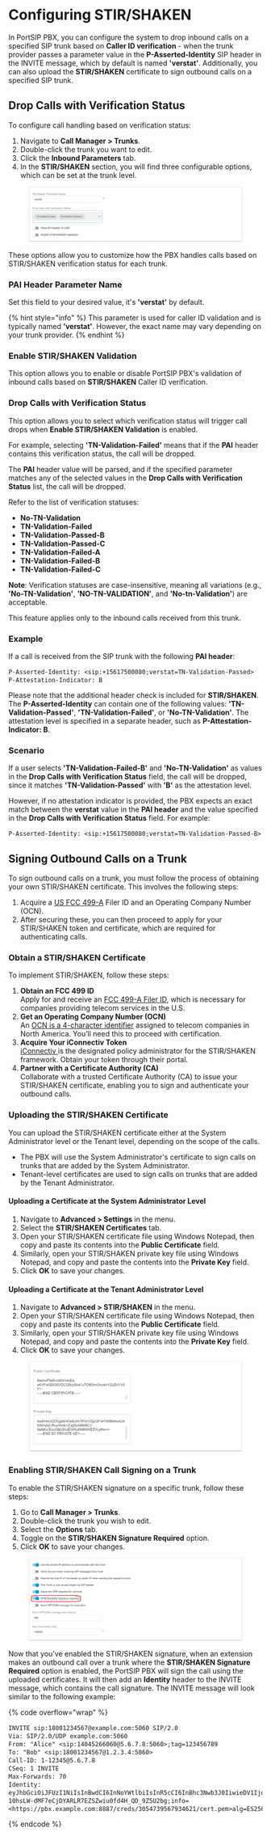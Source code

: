 # Configuring STIR/SHAKEN

In PortSIP PBX, you can configure the system to drop inbound calls on a specified SIP trunk based on **Caller ID verification** - when the trunk provider passes a parameter value in the **P-Asserted-Identity** SIP header in the INVITE message, which by default is named **'verstat'**. Additionally, you can also upload the **STIR/SHAKEN** certificate to sign outbound calls on a specified SIP trunk.

## Drop Calls with Verification Status

To configure call handling based on verification status:

1. Navigate to **Call Manager > Trunks**.
2. Double-click the trunk you want to edit.
3. Click the **Inbound Parameters** tab.
4. In the **STIR/SHAKEN** section, you will find three configurable options, which can be set at the trunk level.

<figure><img src="../../../.gitbook/assets/stire-shaken-1.png" alt=""><figcaption></figcaption></figure>

These options allow you to customize how the PBX handles calls based on STIR/SHAKEN verification status for each trunk.

### **PAI Header Parameter Name**

Set this field to your desired value, it's **'verstat'** by default.

{% hint style="info" %}
This parameter is used for caller ID validation and is typically named **'verstat'**. However, the exact name may vary depending on your trunk provider.
{% endhint %}

### Enable STIR/SHAKEN Validation

This option allows you to enable or disable PortSIP PBX's validation of inbound calls based on **STIR/SHAKEN** Caller ID verification.

### Drop Calls with Verification Status

This option allows you to select which verification status will trigger call drops when **Enable STIR/SHAKEN Validation** is enabled.

For example, selecting **'TN-Validation-Failed'** means that if the **PAI** header contains this verification status, the call will be dropped.

The **PAI** header value will be parsed, and if the specified parameter matches any of the selected values in the **Drop Calls with Verification Status** list, the call will be dropped.

Refer to the list of verification statuses:

* **No-TN-Validation**
* **TN-Validation-Failed**
* **TN-Validation-Passed-B**
* **TN-Validation-Passed-C**
* **TN-Validation-Failed-A**
* **TN-Validation-Failed-B**
* **TN-Validation-Failed-C**

**Note**: Verification statuses are case-insensitive, meaning all variations (e.g., **'No-TN-Validation'**, **'NO-TN-VALIDATION'**, and **'No-tn-Validation'**) are acceptable.

This feature applies only to the inbound calls received from this trunk.

### **Example**

If a call is received from the SIP trunk with the following **PAI header**:

```
P-Asserted-Identity: <sip:+15617500080;verstat=TN-Validation-Passed>
P-Attestation-Indicator: B
```

Please note that the additional header check is included for **STIR/SHAKEN**. The **P-Asserted-Identity** can contain one of the following values: **'TN-Validation-Passed'**, **'TN-Validation-Failed'**, or **'No-TN-Validation'**. The attestation level is specified in a separate header, such as **P-Attestation-Indicator: B**.

### **Scenario**

If a user selects **'TN-Validation-Failed-B'** and **'No-TN-Validation'** as values in the **Drop Calls with Verification Status** field, the call will be dropped, since it matches **'TN-Validation-Passed'** with **'B'** as the attestation level.

However, if no attestation indicator is provided, the PBX expects an exact match between the **verstat** value in the **PAI header** and the value specified in the **Drop Calls with Verification Status** field. For example:

```
P-Asserted-Identity: <sip:+15617500080;verstat=TN-Validation-Passed-B>
```

## Signing Outbound Calls on a Trunk

To sign outbound calls on a trunk, you must follow the process of obtaining your own STIR/SHAKEN certificate. This involves the following steps:

1. Acquire a [US FCC 499-A](https://apps.fcc.gov/cores/userLogin.do) Filer ID and an Operating Company Number (OCN).
2. After securing these, you can then proceed to apply for your STIR/SHAKEN token and certificate, which are required for authenticating calls.

### Obtain a STIR/SHAKEN Certificate

To implement STIR/SHAKEN, follow these steps:

1. **Obtain an FCC 499 ID**\
   Apply for and receive an [FCC 499-A Filer ID](https://apps.fcc.gov/cores/userLogin.do), which is necessary for companies providing telecom services in the U.S.
2. **Get an Operating Company Number (OCN)**\
   An [OCN is a 4-character identifier](https://www.neca.org/) assigned to telecom companies in North America. You’ll need this to proceed with certification.
3. **Acquire Your iConnectiv Token**\
   [iConnectiv ](https://authenticate.iconectiv.com/)is the designated policy administrator for the STIR/SHAKEN framework. Obtain your token through their portal.
4. **Partner with a Certificate Authority (CA)**\
   Collaborate with a trusted Certificate Authority (CA) to issue your STIR/SHAKEN certificate, enabling you to sign and authenticate your outbound calls.

### Uploading the STIR/SHAKEN Certificate

You can upload the STIR/SHAKEN certificate either at the System Administrator level or the Tenant level, depending on the scope of the calls.

* The PBX will use the System Administrator's certificate to sign calls on trunks that are added by the System Administrator.
* Tenant-level certificates are used to sign calls on trunks that are added by the Tenant Administrator.

#### Uploading a Certificate at the System Administrator Level

1. Navigate to **Advanced > Settings** in the menu.
2. Select the **STIR/SHAKEN Certificates** tab.
3. Open your STIR/SHAKEN certificate file using Windows Notepad, then copy and paste its contents into the **Public Certificate** field.
4. Similarly, open your STIR/SHAKEN private key file using Windows Notepad, and copy and paste the contents into the **Private Key** field.
5. Click **OK** to save your changes.

#### Uploading a Certificate at the Tenant Administrator Level

1. Navigate to **Advanced > STIR/SHAKEN** in the menu.
2. Open your STIR/SHAKEN certificate file using Windows Notepad, then copy and paste its contents into the **Public Certificate** field.
3. Similarly, open your STIR/SHAKEN private key file using Windows Notepad, and copy and paste the contents into the **Private Key** field.
4. Click **OK** to save your changes.

<figure><img src="../../../.gitbook/assets/stir-shaken-3.png" alt=""><figcaption></figcaption></figure>

### Enabling STIR/SHAKEN Call Signing on a Trunk

To enable the STIR/SHAKEN signature on a specific trunk, follow these steps:

1. Go to **Call Manager > Trunks**.
2. Double-click the trunk you wish to edit.
3. Select the **Options** tab.
4. Toggle on the **STIR/SHAKEN Signature Required** option.
5. Click **OK** to save your changes.

<figure><img src="../../../.gitbook/assets/stire-shaken-2.png" alt=""><figcaption></figcaption></figure>

Now that you’ve enabled the STIR/SHAKEN signature, when an extension makes an outbound call over a trunk where the **STIR/SHAKEN Signature Required** option is enabled, the PortSIP PBX will sign the call using the uploaded certificates. It will then add an **Identity** header to the INVITE message, which contains the call signature. The INVITE message will look similar to the following example:

{% code overflow="wrap" %}
```
INVITE sip:18001234567@example.com:5060 SIP/2.0
Via: SIP/2.0/UDP example.com:5060
From: "Alice" <sip:14045266060@5.6.7.8:5060>;tag=123456789
To: "Bob" <sip:18001234567@1.2.3.4:5060>
Call-ID: 1-12345@5.6.7.8
CSeq: 1 INVITE
Max-Forwards: 70
Identity: eyJhbGciOiJFUzI1NiIsInBwdCI6InNoYWtlbiIsInR5cCI6InBhc3Nwb3J0IiwieDV1IjoiaHR0cHM6Ly9jZXJ0aWZpY2F0ZXMuZXhhbXBsZS5jb20vMTIzNDU2Nzg5LnBlbSJ9.eyJhdHRlc3QiOiJBIiwiZGVzdCI6eyJ0biI6WyIxODAwMTIzNDU2NyJdfSwiaWF0IjoxNTQ4ODU5OTgyLCJvcmlnIjp7InRuIjoiMTQwNDUyNjYwNjAifSwib3JpZ2lkIjoiM2E0N2NhMjMtZDdhYi00NDZiLTgyMWQtMzNkNWRlZWRiZWQ0In0.S_vqkgCk88ee9rtk89P6a6ru0ncDfSrdb1GyK_mJj-10hsLW-dMF7eCjDYARLR7EZSZwiu0fd4H_QD_9Z5U2bg;info=<https://pbx.example.com:8887/creds/3054739567934621/cert.pem>alg=ES256;ppt=shaken
```
{% endcode %}



